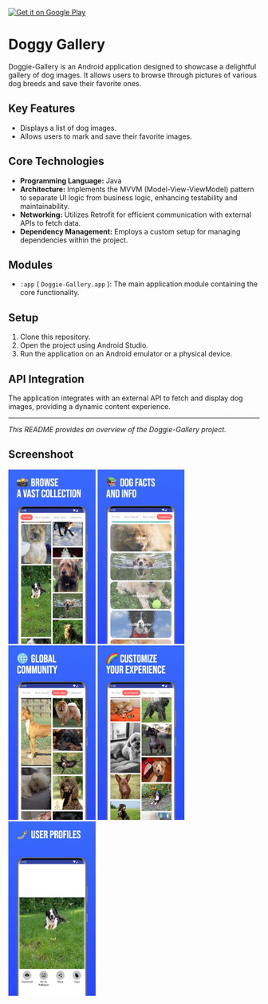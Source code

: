 <a href='https://play.google.com/store/apps/details?id=com.bedboy.ufebri.doggie&pcampaignid=pcampaignidMKT-Other-global-all-co-prtnr-py-PartBadge-Mar2515-1'><img alt='Get it on Google Play' src='https://play.google.com/intl/en_us/badges/static/images/badges/en_badge_web_generic.png' height="100"/></a>

# Doggy Gallery
Doggie-Gallery is an Android application designed to showcase a delightful gallery of dog images. It allows users to browse through pictures of various dog breeds and save their favorite ones.

## Key Features

*   Displays a list of dog images.
*   Allows users to mark and save their favorite images.

## Core Technologies

*   **Programming Language:** Java
*   **Architecture:** Implements the MVVM (Model-View-ViewModel) pattern to separate UI logic from business logic, enhancing testability and maintainability.
*   **Networking:** Utilizes Retrofit for efficient communication with external APIs to fetch data.
*   **Dependency Management:** Employs a custom setup for managing dependencies within the project.

## Modules

*   `:app` ( `Doggie-Gallery.app` ): The main application module containing the core functionality.

## Setup

1.  Clone this repository.
2.  Open the project using Android Studio.
3.  Run the application on an Android emulator or a physical device.

## API Integration

The application integrates with an external API to fetch and display dog images, providing a dynamic content experience.

---

*This README provides an overview of the Doggie-Gallery project.*

Screenshoot
-----------
<img src="./assets/image1.jpeg" height="350" alt="image 1" /> <img src="./assets/image2.jpeg" height="350" alt="image 2" /> <img src="./assets/image3.jpeg" height="350" alt="image 3" /> <img src="./assets/image4.jpeg" height="350" alt="image 4" /> <img src="./assets/image5.jpeg" height="350" alt="image 5" />

